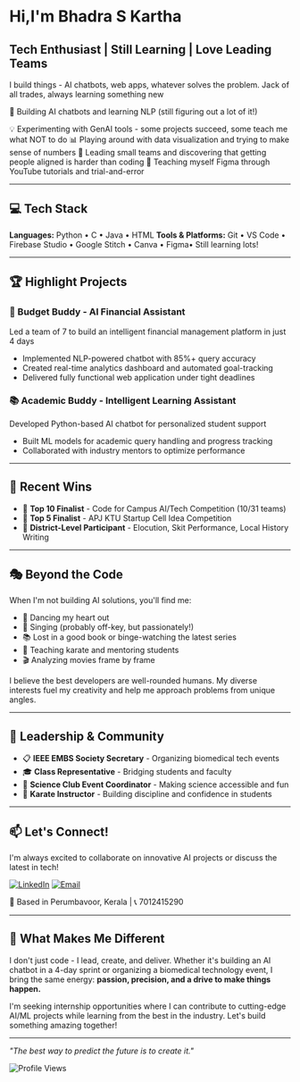# Hi,I'm Bhadra S Kartha 
## Tech Enthusiast | Still Learning | Love Leading Teams
I build things - AI chatbots, web apps, whatever solves the problem. Jack of all trades, always learning something new

🤖 Building AI chatbots and learning NLP (still figuring out a lot of it!)  

💡 Experimenting with GenAI tools - some projects succeed, some teach me what NOT to do
📊 Playing around with data visualization and trying to make sense of numbers
🎯 Leading small teams and discovering that getting people aligned is harder than coding
🌱 Teaching myself Figma through YouTube tutorials and trial-and-error

---

## 💻 Tech Stack

**Languages:** Python • C • Java • HTML
**Tools & Platforms:** Git • VS Code • Firebase Studio • Google Stitch • Canva • Figma• Still learning lots!


---

## 🏆 Highlight Projects

### 🤑 Budget Buddy - AI Financial Assistant
Led a team of 7 to build an intelligent financial management platform in just 4 days
- Implemented NLP-powered chatbot with 85%+ query accuracy
- Created real-time analytics dashboard and automated goal-tracking
- Delivered fully functional web application under tight deadlines

### 📚 Academic Buddy - Intelligent Learning Assistant
Developed Python-based AI chatbot for personalized student support
- Built ML models for academic query handling and progress tracking
- Collaborated with industry mentors to optimize performance

---

## 🎯 Recent Wins

- 🥇 **Top 10 Finalist** - Code for Campus AI/Tech Competition (10/31 teams)
- 🥈 **Top 5 Finalist** - APJ KTU Startup Cell Idea Competition
- 🎤 **District-Level Participant** - Elocution, Skit Performance, Local History Writing

---

## 🎭 Beyond the Code

When I'm not building AI solutions, you'll find me:
- 💃 Dancing my heart out
- 🎤 Singing (probably off-key, but passionately!)
- 📚 Lost in a good book or binge-watching the latest series
- 🥋 Teaching karate and mentoring students
- 🎬 Analyzing movies frame by frame

I believe the best developers are well-rounded humans. My diverse interests fuel my creativity and help me approach problems from unique angles.

---

## 👔 Leadership & Community

- 📋 **IEEE EMBS Society Secretary** - Organizing biomedical tech events
- 🎓 **Class Representative** - Bridging students and faculty
- 🔬 **Science Club Event Coordinator** - Making science accessible and fun
- 🥋 **Karate Instructor** - Building discipline and confidence in students

---

## 📫 Let's Connect!

I'm always excited to collaborate on innovative AI projects or discuss the latest in tech!

[![LinkedIn](https://img.shields.io/badge/LinkedIn-0077B5?style=for-the-badge&logo=linkedin&logoColor=white)](https://linkedin.com/in/bhadraskartha)
[![Email](https://img.shields.io/badge/Email-D14836?style=for-the-badge&logo=gmail&logoColor=white)](mailto:bhadraskartha@gmail.com)

📍 Based in Perumbavoor, Kerala | 📞 7012415290

---

## 🌟 What Makes Me Different

I don't just code - I lead, create, and deliver. Whether it's building an AI chatbot in a 4-day sprint or organizing a biomedical technology event, I bring the same energy: **passion, precision, and a drive to make things happen.**

I'm seeking internship opportunities where I can contribute to cutting-edge AI/ML projects while learning from the best in the industry. Let's build something amazing together!

---

*"The best way to predict the future is to create it."*

![Profile Views](https://komarev.com/ghpvc/?username=yourusername&color=brightgreen)

